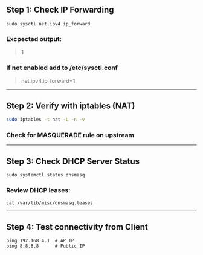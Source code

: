 ## Step 1: Check IP Forwarding

`sudo sysctl net.ipv4.ip_forward`

  ### Excpected output:
  
  > 1

### If not enabled add to /etc/sysctl.conf

  > net.ipv4.ip_forward=1

---

## Step 2: Verify with iptables (NAT)

```bash
sudo iptables -t nat -L -n -v
```

  ### Check for MASQUERADE rule on upstream

---

## Step 3: Check DHCP Server Status

`sudo systemctl status dnsmasq`

  ### Review DHCP leases:

  `cat /var/lib/misc/dnsmasq.leases`
  
---

## Step 4: Test connectivity from Client

```
ping 192.168.4.1  # AP IP
ping 8.8.8.8      # Public IP
```


  


